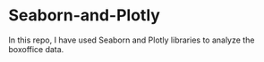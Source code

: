 # Seaborn-and-Plotly
In this repo, I have used Seaborn and Plotly libraries to analyze the boxoffice data.
